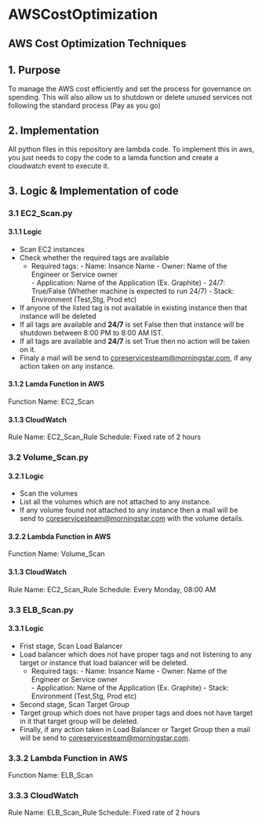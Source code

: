 # AWSCostOptimization
AWS Cost Optimization Techniques
------------
## 1. Purpose
To manage the AWS cost efficiently and set the process for governance on spending. This will also allow us to shutdown or delete unused services not following the standard process (Pay as you go)


## 2. Implementation
All python files in this repository are lambda code. To implement this in aws, you just needs to copy the code to a lamda function and create a cloudwatch event to execute it.


## 3. Logic & Implementation of code
### 3.1 EC2_Scan.py
#### 3.1.1 Logic
- Scan EC2 instances
- Check whether the required tags are available
	- Required tags:
			- Name: Insance Name
			- Owner: Name of the Engineer or Service owner  
			- Application: Name of the Application (Ex. Graphite)
			- 24/7: True/False (Whether machine is expected to run 24/7)
			- Stack: Environment (Test,Stg, Prod etc)  
- If anyone of the listed tag is not available in existing instance then that instance will be deleted
- If all tags are available and **24/7** is set False then that instance will be shutdown between 8:00 PM to 8:00 AM IST. 
- If all tags are available and **24/7** is set True then no action will be taken on it.
- Finaly a mail will be send to coreservicesteam@morningstar.com, if any action taken on any instance.

#### 3.1.2 Lamda Function in AWS
Function Name: EC2_Scan

#### 3.1.3 CloudWatch
Rule Name: EC2_Scan_Rule
Schedule: Fixed rate of 2 hours 

### 3.2 Volume_Scan.py
#### 3.2.1 Logic
- Scan the volumes
- List all the volumes which are not attached to any instance.
- If any volume found not attached to any instance then a mail will be send to coreservicesteam@morningstar.com with the volume details.

#### 3.2.2 Lambda Function in AWS
Function Name: Volume_Scan

#### 3.1.3 CloudWatch
Rule Name: EC2_Scan_Rule
Schedule: Every Monday, 08:00 AM

### 3.3 ELB_Scan.py
#### 3.3.1 Logic
- Frist stage, Scan Load Balancer
- Load balancer which does not have proper tags and not listening to any target or instance that load balancer will be deleted.
	- Required tags:
			- Name: Insance Name
			- Owner: Name of the Engineer or Service owner  
			- Application: Name of the Application (Ex. Graphite)
			- Stack: Environment (Test,Stg, Prod etc)  
- Second stage, Scan Target Group
- Target group which does not have proper tags and does not have target in it that target group will be deleted.
- Finally, if any action taken in Load Balancer or Target Group then a mail will be send to coreservicesteam@morningstar.com. 

### 3.3.2 Lambda Function in AWS
Function Name: ELB_Scan

### 3.3.3 CloudWatch
Rule Name: ELB_Scan_Rule
Schedule: Fixed rate of 2 hours
